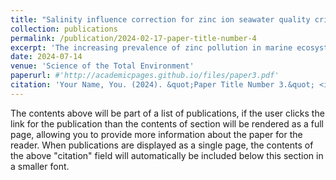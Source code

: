 ```yaml
---
title: "Salinity influence correction for zinc ion seawater quality criteria and ecological risk assessment in Chinese seas"
collection: publications
permalink: /publication/2024-02-17-paper-title-number-4
excerpt: 'The increasing prevalence of zinc pollution in marine ecosystems, primarily from industrial sources, has become a global environmental concern. This study addresses zinc toxicity in Chinese coastal waters, emphasizing the importance of considering environmental factors like salinity and temperature in establishing water quality criteria (WQC). Data collected from various marine regions underwent meticulous analysis, incorporating salinity corrections to derive more precise criteria values. The short-term criteria for the Bohai Sea, Yellow Sea, East China Sea, and South China Sea were 94.0, 77.6, 84.2, and 118 μg/L under the salinity correction, respectively, and the long-term criteria was 4.10 μg/L. Ecological risk assessments employing diverse methodologies revealed varying levels of risk across sea areas, underscoring the nuanced nature of zinc pollution's impact on marine ecosystems. Greater acute and chronic risk of zinc ions observed in the Yellow Sea region. These findings underscore the imperative need for tailored management strategies to protect local marine life from the environmental threats posed by zinc.'
date: 2024-07-14
venue: 'Science of the Total Environment'
paperurl: #'http://academicpages.github.io/files/paper3.pdf'
citation: 'Your Name, You. (2024). &quot;Paper Title Number 3.&quot; <i>GitHub Journal of Bugs</i>. 1(3).'
---
```


The contents above will be part of a list of publications, if the user clicks the link for the publication than the contents of section will be rendered as a full page, allowing you to provide more information about the paper for the reader. When publications are displayed as a single page, the contents of the above "citation" field will automatically be included below this section in a smaller font.
